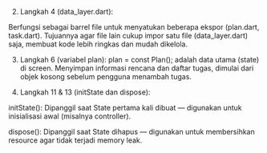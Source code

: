 2. Langkah 4 (data_layer.dart):

Berfungsi sebagai barrel file untuk menyatukan beberapa ekspor (plan.dart, task.dart). Tujuannya agar file lain cukup impor satu file (data_layer.dart) saja, membuat kode lebih ringkas dan mudah dikelola.

3. Langkah 6 (variabel plan):
plan = const Plan(); adalah data utama (state) di screen. Menyimpan informasi rencana dan daftar tugas, dimulai dari objek kosong sebelum pengguna menambah tugas.

5. Langkah 11 & 13 (initState dan dispose):

initState(): Dipanggil saat State pertama kali dibuat — digunakan untuk inisialisasi awal (misalnya controller).

dispose(): Dipanggil saat State dihapus — digunakan untuk membersihkan resource agar tidak terjadi memory leak.